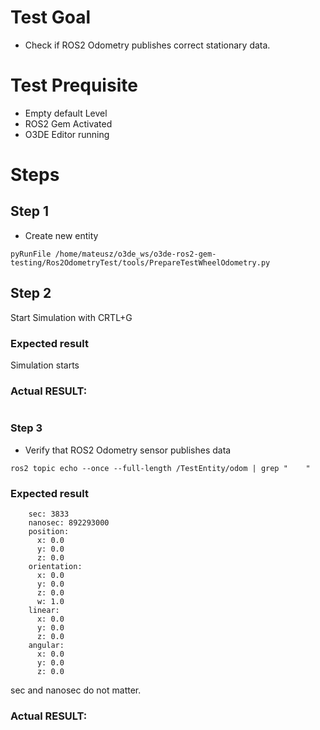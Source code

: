 # Test Goal

- Check if ROS2 Odometry publishes correct stationary data.

# Test Prequisite

- Empty default Level
- ROS2 Gem Activated
- O3DE Editor running

# Steps

## Step 1
 - Create new entity
```
pyRunFile /home/mateusz/o3de_ws/o3de-ros2-gem-testing/Ros2OdometryTest/tools/PrepareTestWheelOdometry.py
```

## Step 2
Start Simulation with CRTL+G

### Expected result
Simulation starts

### **Actual RESULT:**

```

```

### Step 3
- Verify that ROS2 Odometry sensor publishes data

```
ros2 topic echo --once --full-length /TestEntity/odom | grep "    "
```

### Expected result
```
    sec: 3833
    nanosec: 892293000
    position:
      x: 0.0
      y: 0.0
      z: 0.0
    orientation:
      x: 0.0
      y: 0.0
      z: 0.0
      w: 1.0
    linear:
      x: 0.0
      y: 0.0
      z: 0.0
    angular:
      x: 0.0
      y: 0.0
      z: 0.0
```
sec and nanosec do not matter.
### **Actual RESULT:**

```

```